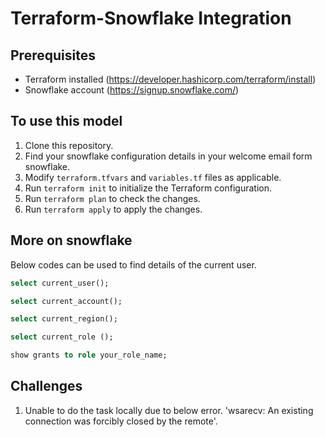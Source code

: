 # Terraform-Snowflake Integration

## Prerequisites

- Terraform installed (https://developer.hashicorp.com/terraform/install)
- Snowflake account (https://signup.snowflake.com/)

## To use this model

1. Clone this repository.
2. Find your snowflake configuration details in your welcome email form snowflake.
3. Modify `terraform.tfvars` and `variables.tf` files as applicable.
4. Run `terraform init` to initialize the Terraform configuration.
5. Run `terraform plan` to check the changes.
6. Run `terraform apply` to apply the changes.


## More on snowflake

Below codes can be used to find details of the current user.

```sql
select current_user();

select current_account();

select current_region();

select current_role ();

show grants to role your_role_name;
```

## Challenges

1. Unable to do the task locally due to below error. 'wsarecv: An existing connection was forcibly closed by the remote'.